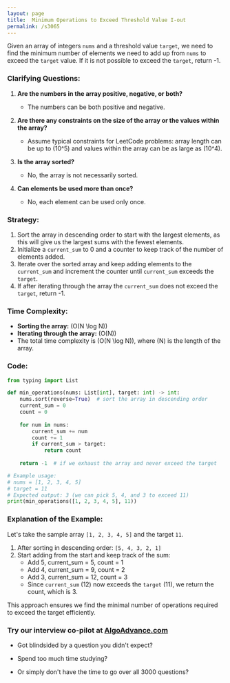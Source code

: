 ```yaml
---
layout: page
title:  Minimum Operations to Exceed Threshold Value I-out
permalink: /s3065
---
```

Given an array of integers `nums` and a threshold value `target`, we need to find the minimum number of elements we need to add up from `nums` to exceed the `target` value. If it is not possible to exceed the `target`, return -1.

### Clarifying Questions:
1. **Are the numbers in the array positive, negative, or both?**
   - The numbers can be both positive and negative.
   
2. **Are there any constraints on the size of the array or the values within the array?**
   - Assume typical constraints for LeetCode problems: array length can be up to \(10^5\) and values within the array can be as large as \(10^4\).

3. **Is the array sorted?**
   - No, the array is not necessarily sorted.

4. **Can elements be used more than once?**
   - No, each element can be used only once.

### Strategy:
1. Sort the array in descending order to start with the largest elements, as this will give us the largest sums with the fewest elements.
2. Initialize a `current_sum` to 0 and a counter to keep track of the number of elements added.
3. Iterate over the sorted array and keep adding elements to the `current_sum` and increment the counter until `current_sum` exceeds the `target`.
4. If after iterating through the array the `current_sum` does not exceed the `target`, return -1.

### Time Complexity:
- **Sorting the array:** \(O(N \log N)\)
- **Iterating through the array:** \(O(N)\)
- The total time complexity is \(O(N \log N)\), where \(N\) is the length of the array.

### Code:
```python
from typing import List

def min_operations(nums: List[int], target: int) -> int:
    nums.sort(reverse=True)  # sort the array in descending order
    current_sum = 0
    count = 0
    
    for num in nums:
        current_sum += num
        count += 1
        if current_sum > target:
            return count
    
    return -1  # if we exhaust the array and never exceed the target

# Example usage:
# nums = [1, 2, 3, 4, 5]
# target = 11
# Expected output: 3 (we can pick 5, 4, and 3 to exceed 11)
print(min_operations([1, 2, 3, 4, 5], 11))
```

### Explanation of the Example:
Let's take the sample array `[1, 2, 3, 4, 5]` and the target `11`.
1. After sorting in descending order: `[5, 4, 3, 2, 1]`
2. Start adding from the start and keep track of the sum:
   - Add 5, current_sum = 5, count = 1
   - Add 4, current_sum = 9, count = 2
   - Add 3, current_sum = 12, count = 3 
   - Since `current_sum` (12) now exceeds the `target` (11), we return the count, which is 3.

This approach ensures we find the minimal number of operations required to exceed the target efficiently.


### Try our interview co-pilot at [AlgoAdvance.com](https://algoAdvance.com)

- Got blindsided by a question you didn't expect?

- Spend too much time studying?

- Or simply don't have the time to go over all 3000 questions?


